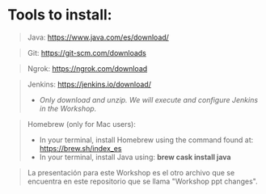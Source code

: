 # Tools to install:
> Java: https://www.java.com/es/download/

> Git: https://git-scm.com/downloads

> Ngrok: https://ngrok.com/download

> Jenkins: https://jenkins.io/download/
> * *Only download and unzip. We will execute and configure Jenkins in the Workshop.*

> Homebrew (only for Mac users):
> * In your terminal, install Homebrew using the command found at:
https://brew.sh/index_es
> * In your terminal, install Java using: 
**brew cask install java**

> La presentación para este Workshop es el otro archivo que se encuentra en este repositorio que se llama "Workshop ppt changes".
